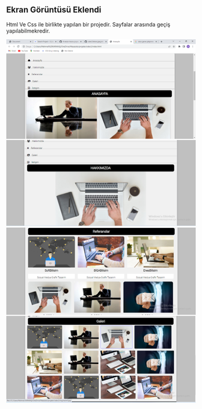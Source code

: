 
<h2>Ekran Görüntüsü Eklendi</h2>

<p>Html Ve Css ile birlikte yapılan bir projedir. Sayfalar arasında geçiş yapılabilmekredir.</p>

<img src="./img/ekranresmi.png">
<img src="./img/ekranresmi2.png">
<img src="./img/ekranresmi3.png">
<img src="./img/ekranresmi4.png">